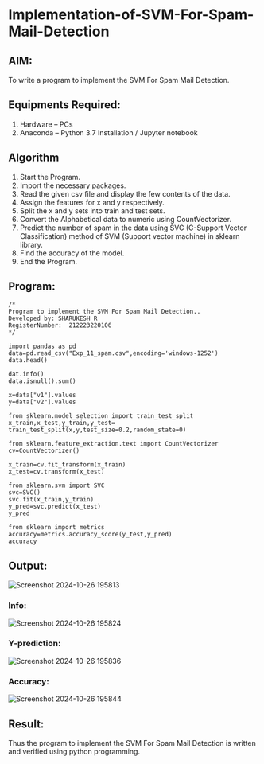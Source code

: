 # Implementation-of-SVM-For-Spam-Mail-Detection

## AIM:
To write a program to implement the SVM For Spam Mail Detection.

## Equipments Required:
1. Hardware – PCs
2. Anaconda – Python 3.7 Installation / Jupyter notebook

## Algorithm
1. Start the Program.
2. Import the necessary packages.
3. Read the given csv file and display the few contents of the data.
4. Assign the features for x and y respectively.
5. Split the x and y sets into train and test sets.
6. Convert the Alphabetical data to numeric using CountVectorizer.
7. Predict the number of spam in the data using SVC (C-Support Vector Classification) method of SVM (Support vector machine) in sklearn library.
8. Find the accuracy of the model.
9. End the Program.

## Program:
```
/*
Program to implement the SVM For Spam Mail Detection..
Developed by: SHARUKESH R
RegisterNumber:  212223220106
*/
```
```
import pandas as pd
data=pd.read_csv("Exp_11_spam.csv",encoding='windows-1252')
data.head()

dat.info()
data.isnull().sum()

x=data["v1"].values
y=data["v2"].values

from sklearn.model_selection import train_test_split
x_train,x_test,y_train,y_test= train_test_split(x,y,test_size=0.2,random_state=0)

from sklearn.feature_extraction.text import CountVectorizer
cv=CountVectorizer()

x_train=cv.fit_transform(x_train)
x_test=cv.transform(x_test)

from sklearn.svm import SVC
svc=SVC()
svc.fit(x_train,y_train)
y_pred=svc.predict(x_test)
y_pred

from sklearn import metrics
accuracy=metrics.accuracy_score(y_test,y_pred)
accuracy
```
## Output:
![Screenshot 2024-10-26 195813](https://github.com/user-attachments/assets/ff371d34-9769-43de-96f6-7821466883d3)
### Info:
![Screenshot 2024-10-26 195824](https://github.com/user-attachments/assets/6bc218e6-d608-4c3c-be60-cfb52a6ba513)
### Y-prediction:
![Screenshot 2024-10-26 195836](https://github.com/user-attachments/assets/c56cbb97-199e-4f10-a351-12275f8ae582)
### Accuracy:
![Screenshot 2024-10-26 195844](https://github.com/user-attachments/assets/a02ac7d1-2ac7-447f-848b-e564f5e5d669)
## Result:
Thus the program to implement the SVM For Spam Mail Detection is written and verified using python programming.
